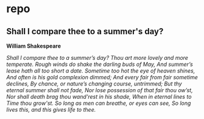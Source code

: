 # repo


## Shall I compare thee to a summer's day?
__William Shakespeare__

*Shall I compare thee to a summer’s day?
Thou art more lovely and more temperate.
Rough winds do shake the darling buds of May,
And summer’s lease hath all too short a date.
Sometime too hot the eye of heaven shines,
And often is his gold complexion dimmed;
And every fair from fair sometime declines,
By chance, or nature’s changing course, untrimmed;
But thy eternal summer shall not fade,
Nor lose possession of that fair thou ow’st,
Nor shall death brag thou wand'rest in his shade,
When in eternal lines to Time thou grow'st.
So long as men can breathe, or eyes can see,
So long lives this, and this gives life to thee.*
